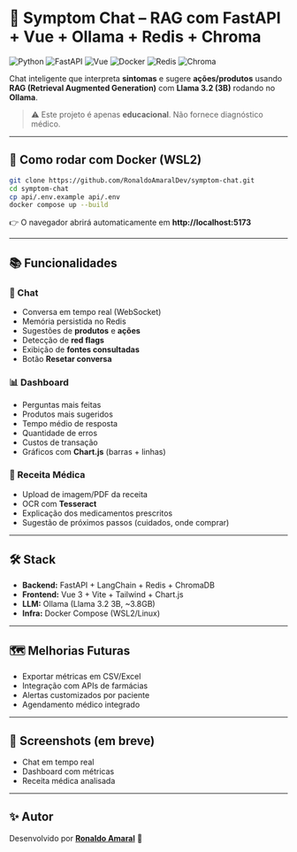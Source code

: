 # 🤖 Symptom Chat – RAG com FastAPI + Vue + Ollama + Redis + Chroma

![Python](https://img.shields.io/badge/Python-3.11-blue)
![FastAPI](https://img.shields.io/badge/FastAPI-0.115-green)
![Vue](https://img.shields.io/badge/Vue-3.x-brightgreen)
![Docker](https://img.shields.io/badge/Docker-Ready-blue)
![Redis](https://img.shields.io/badge/Redis-7-red)
![Chroma](https://img.shields.io/badge/ChromaDB-RAG-orange)

Chat inteligente que interpreta **sintomas** e sugere **ações/produtos** usando **RAG (Retrieval Augmented Generation)** com **Llama 3.2 (3B)** rodando no **Ollama**.

> ⚠️ Este projeto é apenas **educacional**. Não fornece diagnóstico médico.

---

## 🚀 Como rodar com Docker (WSL2)

```bash
git clone https://github.com/RonaldoAmaralDev/symptom-chat.git
cd symptom-chat
cp api/.env.example api/.env
docker compose up --build
```

👉 O navegador abrirá automaticamente em **http://localhost:5173**

---

## 📚 Funcionalidades

### 💬 Chat
- Conversa em tempo real (WebSocket)
- Memória persistida no Redis
- Sugestões de **produtos** e **ações**
- Detecção de **red flags**
- Exibição de **fontes consultadas**
- Botão **Resetar conversa**

### 📊 Dashboard
- Perguntas mais feitas
- Produtos mais sugeridos
- Tempo médio de resposta
- Quantidade de erros
- Custos de transação
- Gráficos com **Chart.js** (barras + linhas)

### 📄 Receita Médica
- Upload de imagem/PDF da receita
- OCR com **Tesseract**
- Explicação dos medicamentos prescritos
- Sugestão de próximos passos (cuidados, onde comprar)

---

## 🛠️ Stack

- **Backend:** FastAPI + LangChain + Redis + ChromaDB  
- **Frontend:** Vue 3 + Vite + Tailwind + Chart.js  
- **LLM:** Ollama (Llama 3.2 3B, ~3.8GB)  
- **Infra:** Docker Compose (WSL2/Linux)  

---

## 🗺 Melhorias Futuras

- Exportar métricas em CSV/Excel  
- Integração com APIs de farmácias  
- Alertas customizados por paciente  
- Agendamento médico integrado  

---

## 📸 Screenshots (em breve)

- Chat em tempo real  
- Dashboard com métricas  
- Receita médica analisada  

---

## ✨ Autor

Desenvolvido por [**Ronaldo Amaral**](https://github.com/RonaldoAmaralDev) 🚀